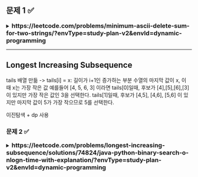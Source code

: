 ## 문제 1 ✅

<details>
<summary><strong style="font-size:1.17em">https://leetcode.com/problems/minimum-ascii-delete-sum-for-two-strings/?envType=study-plan-v2&envId=dynamic-programming</strong></summary>

```java

class Solution {
    public int minimumDeleteSum(String s1, String s2) {
        int m = s1.length();
        int n = s2.length();
        int[][] dp = new int[m+1][n+1];

        // s2의 문자를 순차적으로 삭제
        for(int i = 1; i <= n; i++){
            dp[0][i] = dp[0][i-1] + s2.charAt(i-1);
        }

        // s1의 문자를 순차적으로 삭제 
        for(int i = 1; i <= m; i++){
            dp[i][0] = dp[i-1][0] + s1.charAt(i-1);
        }

        for(int i = 1; i <= m; i++){
            for(int j = 1; j <= n; j++){
                char c1 = s1.charAt(i-1);
                char c2 = s2.charAt(j-1);
                
                
                if(c1 == c2){
                    // 문자가 같은 경우, 삭제할 필요가 없음 
                    dp[i][j] = dp[i-1][j-1];
                }else{
                    // 다를 경우, 둘 중 하나를 삭제
                    dp[i][j] = Math.min(dp[i-1][j] + c1, dp[i][j-1]+c2);
                }
            }
        }

        return dp[m][n];
    }
}
```

</details>

---

## Longest Increasing Subsequence

tails 배열 만듦 -> tails[i] = x: 길이가 i+1인 증가하는 부분 수열의 마지막 값이 x, 이 때 x는 가장 작은 값
예를들어 [4, 5, 6, 3] 이라면 tails[0]일때, 후보가 [4],[5],[6],[3]이 있지만 가장 작은 값인 3을 선택한다.
tails[1]일때, 후보가 [4,5], [4,6], [5,6] 이 있지만 마지막 값이 5가 가장 작으므로 5를 선택한다. 

이진탐색 + dp 사용

### 문제 2 ✅

<details>
<summary><strong style="font-size:1.17em">https://leetcode.com/problems/longest-increasing-subsequence/solutions/74824/java-python-binary-search-o-nlogn-time-with-explanation/?envType=study-plan-v2&envId=dynamic-programming</strong></summary>

```java
class Solution {
    public int lengthOfLIS(int[] nums) {
        if(nums == null || nums.length == 0){
            return 0;
        }

        int[] tails = new int[nums.length];
        int len = 0;

        for(int num : nums){
            int left = 0;
            int right = len;

            while(left < right){
                int mid = left + (right-left)/2;
                if(tails[mid] < num){
                    left = mid +1;
                }else{
                    right = mid;
                }

            }

            tails[left] = num;
            if(left == len){
                len++;
            }
        }


        return len;
    }
}
```


</details>


